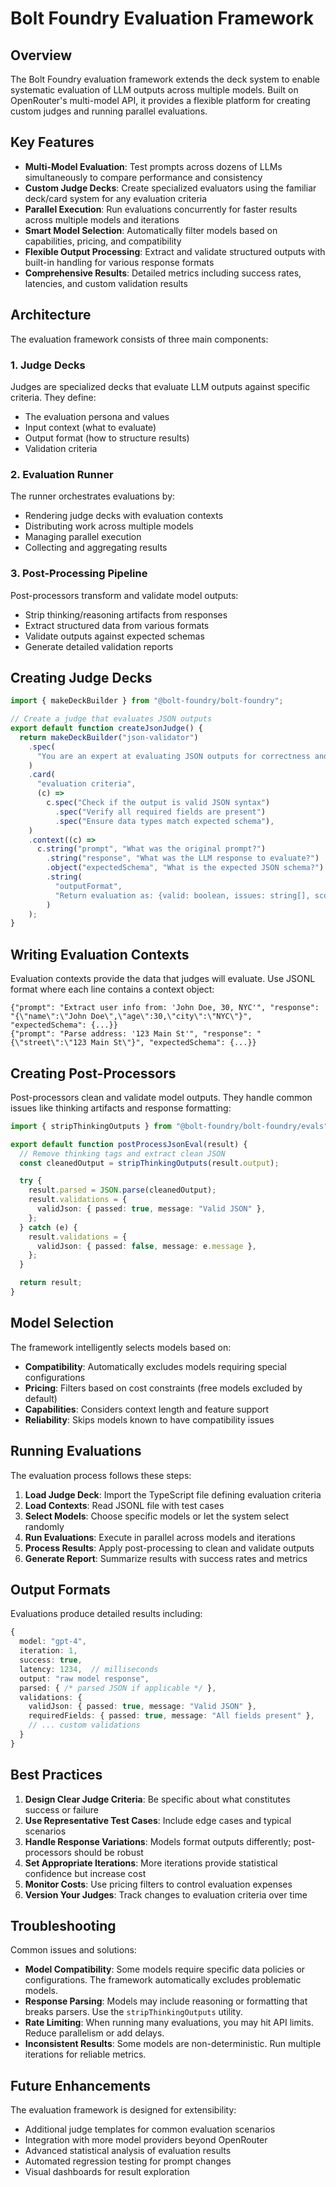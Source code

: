 # Bolt Foundry Evaluation Framework

## Overview

The Bolt Foundry evaluation framework extends the deck system to enable
systematic evaluation of LLM outputs across multiple models. Built on
OpenRouter's multi-model API, it provides a flexible platform for creating
custom judges and running parallel evaluations.

## Key Features

- **Multi-Model Evaluation**: Test prompts across dozens of LLMs simultaneously
  to compare performance and consistency
- **Custom Judge Decks**: Create specialized evaluators using the familiar
  deck/card system for any evaluation criteria
- **Parallel Execution**: Run evaluations concurrently for faster results across
  multiple models and iterations
- **Smart Model Selection**: Automatically filter models based on capabilities,
  pricing, and compatibility
- **Flexible Output Processing**: Extract and validate structured outputs with
  built-in handling for various response formats
- **Comprehensive Results**: Detailed metrics including success rates,
  latencies, and custom validation results

## Architecture

The evaluation framework consists of three main components:

### 1. Judge Decks

Judges are specialized decks that evaluate LLM outputs against specific
criteria. They define:

- The evaluation persona and values
- Input context (what to evaluate)
- Output format (how to structure results)
- Validation criteria

### 2. Evaluation Runner

The runner orchestrates evaluations by:

- Rendering judge decks with evaluation contexts
- Distributing work across multiple models
- Managing parallel execution
- Collecting and aggregating results

### 3. Post-Processing Pipeline

Post-processors transform and validate model outputs:

- Strip thinking/reasoning artifacts from responses
- Extract structured data from various formats
- Validate outputs against expected schemas
- Generate detailed validation reports

## Creating Judge Decks

```typescript
import { makeDeckBuilder } from "@bolt-foundry/bolt-foundry";

// Create a judge that evaluates JSON outputs
export default function createJsonJudge() {
  return makeDeckBuilder("json-validator")
    .spec(
      "You are an expert at evaluating JSON outputs for correctness and completeness.",
    )
    .card(
      "evaluation criteria",
      (c) =>
        c.spec("Check if the output is valid JSON syntax")
          .spec("Verify all required fields are present")
          .spec("Ensure data types match expected schema"),
    )
    .context((c) =>
      c.string("prompt", "What was the original prompt?")
        .string("response", "What was the LLM response to evaluate?")
        .object("expectedSchema", "What is the expected JSON schema?")
        .string(
          "outputFormat",
          "Return evaluation as: {valid: boolean, issues: string[], score: number, explanation: string}",
        )
    );
}
```

## Writing Evaluation Contexts

Evaluation contexts provide the data that judges will evaluate. Use JSONL format
where each line contains a context object:

```jsonl
{"prompt": "Extract user info from: 'John Doe, 30, NYC'", "response": "{\"name\":\"John Doe\",\"age\":30,\"city\":\"NYC\"}", "expectedSchema": {...}}
{"prompt": "Parse address: '123 Main St'", "response": "{\"street\":\"123 Main St\"}", "expectedSchema": {...}}
```

## Creating Post-Processors

Post-processors clean and validate model outputs. They handle common issues like
thinking artifacts and response formatting:

```typescript
import { stripThinkingOutputs } from "@bolt-foundry/bolt-foundry/evals";

export default function postProcessJsonEval(result) {
  // Remove thinking tags and extract clean JSON
  const cleanedOutput = stripThinkingOutputs(result.output);

  try {
    result.parsed = JSON.parse(cleanedOutput);
    result.validations = {
      validJson: { passed: true, message: "Valid JSON" },
    };
  } catch (e) {
    result.validations = {
      validJson: { passed: false, message: e.message },
    };
  }

  return result;
}
```

## Model Selection

The framework intelligently selects models based on:

- **Compatibility**: Automatically excludes models requiring special
  configurations
- **Pricing**: Filters based on cost constraints (free models excluded by
  default)
- **Capabilities**: Considers context length and feature support
- **Reliability**: Skips models known to have compatibility issues

## Running Evaluations

The evaluation process follows these steps:

1. **Load Judge Deck**: Import the TypeScript file defining evaluation criteria
2. **Load Contexts**: Read JSONL file with test cases
3. **Select Models**: Choose specific models or let the system select randomly
4. **Run Evaluations**: Execute in parallel across models and iterations
5. **Process Results**: Apply post-processing to clean and validate outputs
6. **Generate Report**: Summarize results with success rates and metrics

## Output Formats

Evaluations produce detailed results including:

```typescript
{
  model: "gpt-4",
  iteration: 1,
  success: true,
  latency: 1234,  // milliseconds
  output: "raw model response",
  parsed: { /* parsed JSON if applicable */ },
  validations: {
    validJson: { passed: true, message: "Valid JSON" },
    requiredFields: { passed: true, message: "All fields present" },
    // ... custom validations
  }
}
```

## Best Practices

1. **Design Clear Judge Criteria**: Be specific about what constitutes success
   or failure
2. **Use Representative Test Cases**: Include edge cases and typical scenarios
3. **Handle Response Variations**: Models format outputs differently;
   post-processors should be robust
4. **Set Appropriate Iterations**: More iterations provide statistical
   confidence but increase cost
5. **Monitor Costs**: Use pricing filters to control evaluation expenses
6. **Version Your Judges**: Track changes to evaluation criteria over time

## Troubleshooting

Common issues and solutions:

- **Model Compatibility**: Some models require specific data policies or
  configurations. The framework automatically excludes problematic models.
- **Response Parsing**: Models may include reasoning or formatting that breaks
  parsers. Use the `stripThinkingOutputs` utility.
- **Rate Limiting**: When running many evaluations, you may hit API limits.
  Reduce parallelism or add delays.
- **Inconsistent Results**: Some models are non-deterministic. Run multiple
  iterations for reliable metrics.

## Future Enhancements

The evaluation framework is designed for extensibility:

- Additional judge templates for common evaluation scenarios
- Integration with more model providers beyond OpenRouter
- Advanced statistical analysis of evaluation results
- Automated regression testing for prompt changes
- Visual dashboards for result exploration
